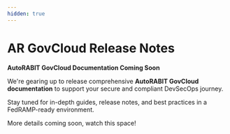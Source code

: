 ```yaml
---
hidden: true
---
```


# AR GovCloud Release Notes

**AutoRABIT GovCloud Documentation Coming Soon**

We're gearing up to release comprehensive **AutoRABIT GovCloud documentation** to support your secure and compliant DevSecOps journey.&#x20;

Stay tuned for in-depth guides, release notes, and best practices in a FedRAMP-ready environment.

More details coming soon, watch this space!

